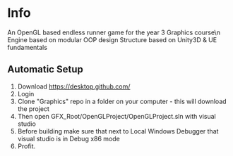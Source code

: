 # Info
An OpenGL based endless runner game for the year 3 Graphics course\n
Engine based on modular OOP design
Structure based on Unity3D & UE fundamentals

## Automatic Setup
1. Download https://desktop.github.com/
2. Login
3. Clone "Graphics" repo in a folder on your computer - this will download the project
4. Then open GFX_Root/OpenGLProject/OpenGLProject.sln with visual studio
5. Before building make sure that next to Local Windows Debugger that visual studio is in Debug x86 mode
6. Profit.
